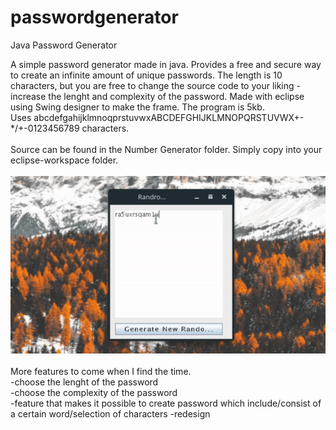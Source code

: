 # passwordgenerator

Java Password Generator

A simple password generator made in java. Provides a free and secure way to create an infinite amount of unique passwords. The length is 10 characters, but you are free to change the source code to your liking - increase the lenght and complexity of the password. Made with eclipse using Swing designer to make the frame. The program is 5kb.<br>
Uses abcdefgahijklmnoqprstuvwxABCDEFGHIJKLMNOPQRSTUVWX+-*/+-0123456789 characters.
<br><br>Source can be found in the Number Generator folder. Simply copy into your eclipse-workspace folder.
<br><br>
![alt text](https://github.com/HonuZ/passwordgenerator/blob/master/gif.gif)
<br><br>
More features to come when I find the time.<br>
-choose the lenght of the password<br>
-choose the complexity of the password<br>
-feature that makes it possible to create password which include/consist of a certain word/selection of characters
-redesign
